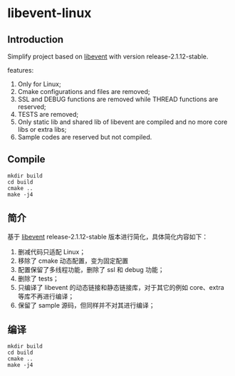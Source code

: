 # libevent-linux

## Introduction
Simplify project based on [libevent](https://github.com/libevent/libevent) with version release-2.1.12-stable.

features:
1. Only for Linux;
2. Cmake configurations and files are removed;
3. SSL and DEBUG functions are removed while THREAD functions are reserved;
4. TESTS are removed;
5. Only static lib and shared lib of libevent are compiled and no more core libs or extra libs;
6. Sample codes are reserved but not compiled.

## Compile
```
mkdir build
cd build
cmake ..
make -j4
```

## 简介
基于 [libevent](https://github.com/libevent/libevent) release-2.1.12-stable 版本进行简化，具体简化内容如下：
1. 删减代码只适配 Linux；
2. 移除了 cmake 动态配置，变为固定配置
3. 配置保留了多线程功能，删除了 ssl 和 debug 功能；
4. 删除了 tests；
5. 只编译了 libevent 的动态链接和静态链接库，对于其它的例如 core、extra 等库不再进行编译；
6. 保留了 sample 源码，但同样并不对其进行编译；

## 编译
```
mkdir build
cd build
cmake ..
make -j4
```
